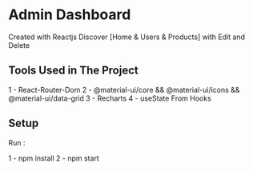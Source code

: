 # Admin Dashboard

Created with Reactjs Discover [Home & Users & Products] with Edit and Delete

## Tools Used in The Project

1 - React-Router-Dom
2 - @material-ui/core && @material-ui/icons && @material-ui/data-grid
3 - Recharts
4 - useState From Hooks

## Setup

Run :

1 - npm install
2 - npm start
